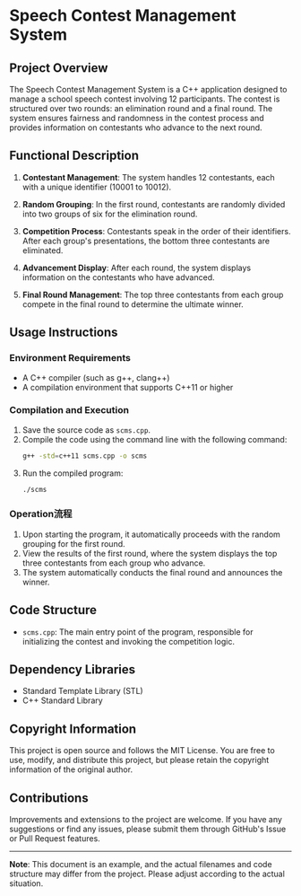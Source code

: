 # Speech Contest Management System

## Project Overview

The Speech Contest Management System is a C++ application designed to manage a school speech contest involving 12 participants. The contest is structured over two rounds: an elimination round and a final round. The system ensures fairness and randomness in the contest process and provides information on contestants who advance to the next round.

## Functional Description

1. **Contestant Management**: The system handles 12 contestants, each with a unique identifier (10001 to 10012).

2. **Random Grouping**: In the first round, contestants are randomly divided into two groups of six for the elimination round.

3. **Competition Process**: Contestants speak in the order of their identifiers. After each group's presentations, the bottom three contestants are eliminated.

4. **Advancement Display**: After each round, the system displays information on the contestants who have advanced.

5. **Final Round Management**: The top three contestants from each group compete in the final round to determine the ultimate winner.

## Usage Instructions

### Environment Requirements

- A C++ compiler (such as g++, clang++)
- A compilation environment that supports C++11 or higher

### Compilation and Execution

1. Save the source code as `scms.cpp`.
2. Compile the code using the command line with the following command:
   ```bash
   g++ -std=c++11 scms.cpp -o scms
   ```
3. Run the compiled program:
   ```bash
   ./scms
   ```

### Operation流程

1. Upon starting the program, it automatically proceeds with the random grouping for the first round.
2. View the results of the first round, where the system displays the top three contestants from each group who advance.
3. The system automatically conducts the final round and announces the winner.

## Code Structure

- `scms.cpp`: The main entry point of the program, responsible for initializing the contest and invoking the competition logic.

## Dependency Libraries

- Standard Template Library (STL)
- C++ Standard Library

## Copyright Information

This project is open source and follows the MIT License. You are free to use, modify, and distribute this project, but please retain the copyright information of the original author.

## Contributions

Improvements and extensions to the project are welcome. If you have any suggestions or find any issues, please submit them through GitHub's Issue or Pull Request features.

---

**Note**: This document is an example, and the actual filenames and code structure may differ from the project. Please adjust according to the actual situation.

